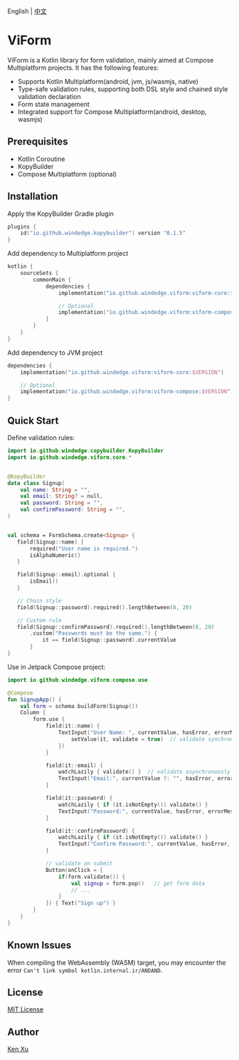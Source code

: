 English | [中文](README-CN.md)

# ViForm

ViForm is a Kotlin library for form validation, mainly aimed at Compose Multiplatform projects. It has the following features:
* Supports Kotlin Multiplatform(android, jvm, js/wasmjs, native)
* Type-safe validation rules, supporting both DSL style and chained style validation declaration
* Form state management
* Integrated support for Compose Multiplatform(android, desktop, wasmjs)


## Prerequisites
- Kotlin Coroutine
- KopyBuilder
- Compose Multiplatform (optional)

## Installation

Apply the KopyBuilder Gradle plugin
```kotlin
plugins {
    id("io.github.windedge.kopybuilder") version "0.1.5"
}
```

Add dependency to Multiplatform project
```Kotlin
kotlin {
    sourceSets {
        commonMain {
            dependencies {
                implementation("io.github.windedge.viform:viform-core:$VERSION")

                // Optional
                implementation("io.github.windedge.viform:viform-compose:$VERSION")
            }
        }
    }
}
```

Add dependency to JVM project
```Kotlin
dependencies {
    implementation("io.github.windedge.viform:viform-core:$VERSION")

    // Optional
    implementation("io.github.windedge.viform:viform-compose:$VERSION")
}
```

## Quick Start

Define validation rules:

```kotlin
import io.github.windedge.copybuilder.KopyBuilder
import io.github.windedge.viform.core.*


@KopyBuilder
data class Signup(
    val name: String = "",
    val email: String? = null,
    val password: String = "",
    val confirmPassword: String = "",
)


val schema = FormSchema.create<Signup> {
   field(Signup::name) {
       required("User name is required.")
       isAlphaNumeric()
   }

   field(Signup::email).optional {
       isEmail()
   }

   // Chain style
   field(Signup::password).required().lengthBetween(8, 20)

   // Custom rule
   field(Signup::confirmPassword).required().lengthBetween(8, 20)
       .custom("Passwords must be the same.") {
           it == field(Signup::password).currentValue
       }
}
```

Use in Jetpack Compose project:

```kotlin
import io.github.windedge.viform.compose.use

@Compose
fun SignupApp() {
    val form = schema.buildForm(Signup())
    Column {
        form.use {
            field(it::name) {
                TextInput("User Name: ", currentValue, hasError, errorMessage, onValueChange = {
                    setValue(it, validate = true)  // validate synchronously
                })
            }

            field(it::email) {
                watchLazily { validate() }  // validate asynchronously
                TextInput("Email:", currentValue ?: "", hasError, errorMessage, onValueChange=::setValue)
            }

            field(it::password) {
                watchLazily { if (it.isNotEmpty()) validate() }
                TextInput("Password:", currentValue, hasError, errorMessage, onValueChange=::setValue)
            }

            field(it::confirmPassword) {
                watchLazily { if (it.isNotEmpty()) validate() }
                TextInput("Confirm Password:", currentValue, hasError, errorMessage, onValueChange=::setValue)
            }

            // validate on submit
            Button(onClick = {
                if(form.validate()) {
                    val signup = form.pop()   // get form data
                    // ...
                }
            }) { Text("Sign up") }
        }
    }
}
```


## Known Issues

When compiling the WebAssembly (WASM) target, you may encounter the error `Can't link symbol kotlin.internal.ir/ANDAND`. 

## License
[MIT License](./LICENSE)

## Author

[Ken Xu](https://github.com/windedge)
